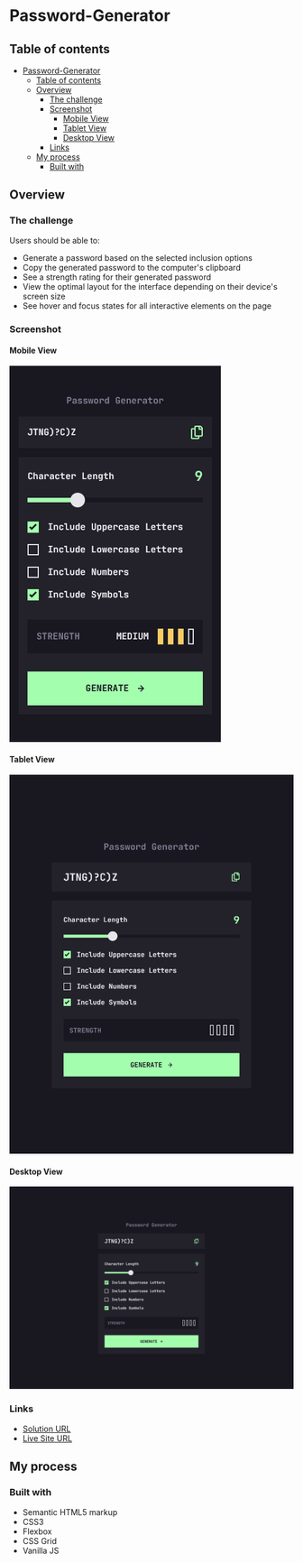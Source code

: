 # Password-Generator

## Table of contents

- [Password-Generator](#password-generator)
  - [Table of contents](#table-of-contents)
  - [Overview](#overview)
    - [The challenge](#the-challenge)
    - [Screenshot](#screenshot)
      - [Mobile View](#mobile-view)
      - [Tablet View](#tablet-view)
      - [Desktop View](#desktop-view)
    - [Links](#links)
  - [My process](#my-process)
    - [Built with](#built-with)


## Overview

### The challenge

Users should be able to:

- Generate a password based on the selected inclusion options
- Copy the generated password to the computer's clipboard
- See a strength rating for their generated password
- View the optimal layout for the interface depending on their device's screen size
- See hover and focus states for all interactive elements on the page

### Screenshot

#### Mobile View
![](./mobile-view.png)

#### Tablet View

![](./tablet-view.png)

#### Desktop View

![](./desktop-view.png)


### Links

- [Solution URL](https://your-solution-url.com)
- [Live Site URL](https://www.frontendmentor.io/challenges/password-generator-app-Mr8CLycqjh/hub)

## My process

### Built with

- Semantic HTML5 markup
- CSS3
- Flexbox
- CSS Grid
- Vanilla JS